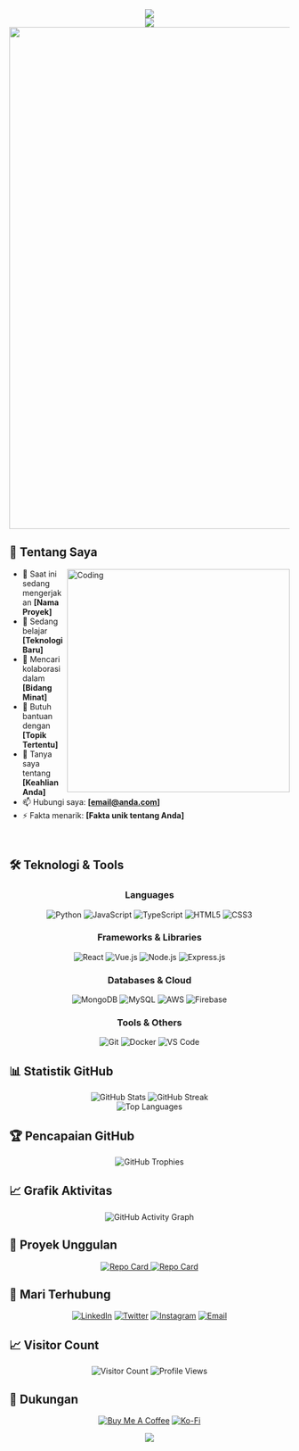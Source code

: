 <div align="center">
  <img src="https://capsule-render.vercel.app/api?type=waving&color=0:EEFF00,100:a82da8&height=200&section=header&text=Halo%20👋&fontSize=80&fontAlignY=35&desc=Saya%20[NAMA%20ANDA]&descAlignY=51&descAlign=62"/>
</div>

<div align="center">
  <img src="https://readme-typing-svg.herokuapp.com?font=Righteous&size=25&center=true&vCenter=true&width=500&height=50&duration=3500&pause=1000&color=F75C7E&lines=💻+Full+Stack+Developer;🎯+Problem+Solver;🚀+Tech+Enthusiast;🌟+Open+Source+Contributor" />
</div>

<div align="center">
  <img src="https://user-images.githubusercontent.com/74038190/212284100-561aa473-3905-4a80-b561-0d28506553ee.gif" width="900">
</div>

## 🚀 Tentang Saya

<img align="right" alt="Coding" width="400" src="https://user-images.githubusercontent.com/74038190/229223263-cf2e4b07-2615-4f87-9c38-e37600f8381a.gif">

- 🔭 Saat ini sedang mengerjakan **[Nama Proyek]**
- 🌱 Sedang belajar **[Teknologi Baru]**
- 👯 Mencari kolaborasi dalam **[Bidang Minat]**
- 🤔 Butuh bantuan dengan **[Topik Tertentu]**
- 💬 Tanya saya tentang **[Keahlian Anda]**
- 📫 Hubungi saya: **[email@anda.com]**
- ⚡ Fakta menarik: **[Fakta unik tentang Anda]**

<br clear="both">

## 🛠️ Teknologi & Tools

<div align="center">
  
### Languages
![Python](https://img.shields.io/badge/-Python-3776AB?style=for-the-badge&logo=python&logoColor=white)
![JavaScript](https://img.shields.io/badge/-JavaScript-F7DF1E?style=for-the-badge&logo=javascript&logoColor=black)
![TypeScript](https://img.shields.io/badge/-TypeScript-3178C6?style=for-the-badge&logo=typescript&logoColor=white)
![HTML5](https://img.shields.io/badge/-HTML5-E34F26?style=for-the-badge&logo=html5&logoColor=white)
![CSS3](https://img.shields.io/badge/-CSS3-1572B6?style=for-the-badge&logo=css3&logoColor=white)

### Frameworks & Libraries
![React](https://img.shields.io/badge/-React-61DAFB?style=for-the-badge&logo=react&logoColor=black)
![Vue.js](https://img.shields.io/badge/-Vue.js-4FC08D?style=for-the-badge&logo=vue.js&logoColor=white)
![Node.js](https://img.shields.io/badge/-Node.js-339933?style=for-the-badge&logo=node.js&logoColor=white)
![Express.js](https://img.shields.io/badge/-Express.js-000000?style=for-the-badge&logo=express&logoColor=white)

### Databases & Cloud
![MongoDB](https://img.shields.io/badge/-MongoDB-47A248?style=for-the-badge&logo=mongodb&logoColor=white)
![MySQL](https://img.shields.io/badge/-MySQL-4479A1?style=for-the-badge&logo=mysql&logoColor=white)
![AWS](https://img.shields.io/badge/-AWS-232F3E?style=for-the-badge&logo=amazon-aws&logoColor=white)
![Firebase](https://img.shields.io/badge/-Firebase-FFCA28?style=for-the-badge&logo=firebase&logoColor=black)

### Tools & Others
![Git](https://img.shields.io/badge/-Git-F05032?style=for-the-badge&logo=git&logoColor=white)
![Docker](https://img.shields.io/badge/-Docker-2496ED?style=for-the-badge&logo=docker&logoColor=white)
![VS Code](https://img.shields.io/badge/-VS%20Code-007ACC?style=for-the-badge&logo=visual-studio-code&logoColor=white)

</div>

## 📊 Statistik GitHub

<div align="center">
  <img src="https://github-readme-stats.vercel.app/api?username=[USERNAME]&show_icons=true&theme=radical&hide_border=true&count_private=true" alt="GitHub Stats" />
  <img src="https://github-readme-streak-stats.herokuapp.com/?user=[USERNAME]&theme=radical&hide_border=true" alt="GitHub Streak" />
</div>

<div align="center">
  <img src="https://github-readme-stats.vercel.app/api/top-langs/?username=[USERNAME]&layout=compact&theme=radical&hide_border=true" alt="Top Languages" />
</div>

## 🏆 Pencapaian GitHub

<div align="center">
  <img src="https://github-profile-trophy.vercel.app/?username=[USERNAME]&theme=radical&no-frame=true&no-bg=false&margin-w=4" alt="GitHub Trophies" />
</div>

## 📈 Grafik Aktivitas

<div align="center">
  <img src="https://github-readme-activity-graph.vercel.app/graph?username=[USERNAME]&bg_color=0d1117&color=ffffff&line=00b3ff&point=f9ca24&area=true&hide_border=true" alt="GitHub Activity Graph" />
</div>

## 🎯 Proyek Unggulan

<div align="center">
  <a href="https://github.com/[USERNAME]/[REPO-NAME]">
    <img src="https://github-readme-stats.vercel.app/api/pin/?username=[USERNAME]&repo=[REPO-NAME]&theme=radical&hide_border=true" alt="Repo Card" />
  </a>
  <a href="https://github.com/[USERNAME]/[REPO-NAME-2]">
    <img src="https://github-readme-stats.vercel.app/api/pin/?username=[USERNAME]&repo=[REPO-NAME-2]&theme=radical&hide_border=true" alt="Repo Card" />
  </a>
</div>

## 🤝 Mari Terhubung

<div align="center">
  
[![LinkedIn](https://img.shields.io/badge/-LinkedIn-0077B5?style=for-the-badge&logo=linkedin&logoColor=white)](https://linkedin.com/in/[PROFILE])
[![Twitter](https://img.shields.io/badge/-Twitter-1DA1F2?style=for-the-badge&logo=twitter&logoColor=white)](https://twitter.com/[USERNAME])
[![Instagram](https://img.shields.io/badge/-Instagram-E4405F?style=for-the-badge&logo=instagram&logoColor=white)](https://instagram.com/[USERNAME])
[![Email](https://img.shields.io/badge/-Email-D14836?style=for-the-badge&logo=gmail&logoColor=white)](mailto:[EMAIL])

</div>

## 📈 Visitor Count

<div align="center">
  
![Visitor Count](https://komarev.com/ghpvc/?username=[USERNAME]&style=for-the-badge&color=brightgreen)
![Profile Views](https://hits.seeyoufarm.com/api/count/incr/badge.svg?url=https%3A%2F%2Fgithub.com%2F[USERNAME]%2Fhit-counter&count_bg=%2379C83D&title_bg=%23555555&icon=&icon_color=%23E7E7E7&title=Profile+Views&edge_flat=false)

</div>

## 💝 Dukungan

<div align="center">
  
[![Buy Me A Coffee](https://img.shields.io/badge/-Buy%20Me%20A%20Coffee-FFDD00?style=for-the-badge&logo=buy-me-a-coffee&logoColor=black)](https://buymeacoffee.com/[USERNAME])
[![Ko-Fi](https://img.shields.io/badge/-Ko--fi-F16061?style=for-the-badge&logo=ko-fi&logoColor=white)](https://ko-fi.com/[USERNAME])

</div>

<div align="center">
  <img src="https://capsule-render.vercel.app/api?type=waving&color=0:EEFF00,100:a82da8&height=120&section=footer"/>
</div>
